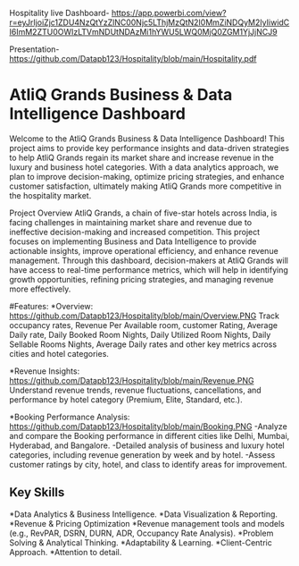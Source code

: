 Hospitality live Dashboard- https://app.powerbi.com/view?r=eyJrIjoiZjc1ZDU4NzQtYzZlNC00Njc5LThjMzQtN2I0MmZiNDQyM2IyIiwidCI6ImM2ZTU0OWIzLTVmNDUtNDAzMi1hYWU5LWQ0MjQ0ZGM1YjJjNCJ9

Presentation- https://github.com/Datapb123/Hospitality/blob/main/Hospitality.pdf


# AtliQ Grands Business & Data Intelligence Dashboard

Welcome to the AtliQ Grands Business & Data Intelligence Dashboard! This project aims to provide key performance insights and data-driven strategies to help AtliQ Grands regain its market share and increase revenue in the luxury and business hotel categories. With a data analytics approach, we plan to improve decision-making, optimize pricing strategies, and enhance customer satisfaction, ultimately making AtliQ Grands more competitive in the hospitality market.

Project Overview
AtliQ Grands, a chain of five-star hotels across India, is facing challenges in maintaining market share and revenue due to ineffective decision-making and increased competition. This project focuses on implementing Business and Data Intelligence to provide actionable insights, improve operational efficiency, and enhance revenue management. Through this dashboard, decision-makers at AtliQ Grands will have access to real-time performance metrics, which will help in identifying growth opportunities, refining pricing strategies, and managing revenue more effectively.

#Features:
*Overview: https://github.com/Datapb123/Hospitality/blob/main/Overview.PNG
Track occupancy rates, Revenue Per Available room, customer Rating, Average Daily rate, Daily Booked Room Nights, Daily Utilized Room Nights, Daily Sellable Rooms Nights, Average Daily rates and other key metrics across cities and hotel categories.

*Revenue Insights: https://github.com/Datapb123/Hospitality/blob/main/Revenue.PNG
Understand revenue trends, revenue fluctuations, cancellations, and performance by hotel category (Premium, Elite, Standard, etc.).

*Booking Performance Analysis: https://github.com/Datapb123/Hospitality/blob/main/Booking.PNG
-Analyze and compare the Booking performance in different cities like Delhi, Mumbai, Hyderabad, and Bangalore.
-Detailed analysis of business and luxury hotel categories, including revenue generation by week and by hotel.
-Assess customer ratings by city, hotel, and class to identify areas for improvement.


## Key Skills
*Data Analytics & Business Intelligence.
*Data Visualization & Reporting.
*Revenue & Pricing Optimization
*Revenue management tools and models (e.g., RevPAR, DSRN, DURN, ADR, Occupancy Rate Analysis).
*Problem Solving & Analytical Thinking.
*Adaptability & Learning.
*Client-Centric Approach.
*Attention to detail.

